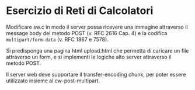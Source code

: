 # Esercizio di Reti di Calcolatori

Modificare sw.c in modo il server possa ricevere una immagine attraverso il message body del metodo POST (v. RFC 2616 Cap. 4) e la codifica `multipart/form-data` (v. RFC 1867 e 7578).

Si predisponga una pagina html upload.html che permetta di caricare un file attraverso un form, e si implementi le logiche alto server attraverso il metodo POST.

Il server web deve supportare il transfer-encoding chunk, per poter essere utilizzato insieme al cw-post-multipart.
